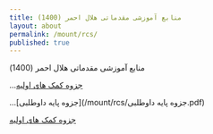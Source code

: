```yaml
---
title: منابع آموزشی مقدماتی هلال احمر (1400)
layout: about
permalink: /mount/rcs/
published: true
---
```

<rtl>
منابع آموزشی مقدماتی هلال احمر (1400)




...[جزوه کمک های اولیه](/mount/rcs/2جزوه.pdf)
  

...[جزوه پایه داوطلبی](/mount/rcs/جزوه پایه داوطلبی.pdf)


  
  
  
  
  
  
[جزوه کمک های اولیه](/mount/rcs/2جزوه.pdf)




